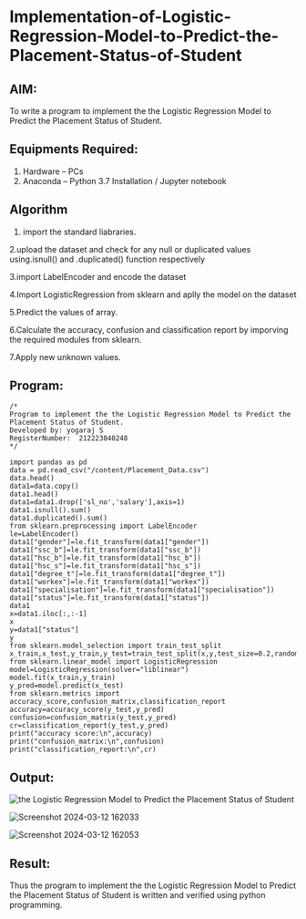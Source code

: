 # Implementation-of-Logistic-Regression-Model-to-Predict-the-Placement-Status-of-Student

## AIM:
To write a program to implement the the Logistic Regression Model to Predict the Placement Status of Student.

## Equipments Required:
1. Hardware – PCs
2. Anaconda – Python 3.7 Installation / Jupyter notebook

## Algorithm
1. import the standard liabraries.

2.upload the dataset and check for any null or duplicated values using.isnull() and .duplicated() function respectively

3.import LabelEncoder and encode the dataset

4.Import LogisticRegression from sklearn and aplly the model on the dataset

5.Predict the values of array.

6.Calculate the accuracy, confusion and classification report by imporving the required modules from sklearn.

7.Apply new unknown values.

## Program:
```
/*
Program to implement the the Logistic Regression Model to Predict the Placement Status of Student.
Developed by: yogaraj S
RegisterNumber:  212223040248
*/
```
```
import pandas as pd
data = pd.read_csv("/content/Placement_Data.csv")
data.head()
data1=data.copy()
data1.head()
data1=data1.drop(['sl_no','salary'],axis=1)
data1.isnull().sum()
data1.duplicated().sum()
from sklearn.preprocessing import LabelEncoder
le=LabelEncoder()
data1["gender"]=le.fit_transform(data1["gender"])
data1["ssc_b"]=le.fit_transform(data1["ssc_b"])
data1["hsc_b"]=le.fit_transform(data1["hsc_b"])
data1["hsc_s"]=le.fit_transform(data1["hsc_s"])
data1["degree_t"]=le.fit_transform(data1["degree_t"])
data1["workex"]=le.fit_transform(data1["workex"])
data1["specialisation"]=le.fit_transform(data1["specialisation"])
data1["status"]=le.fit_transform(data1["status"])
data1
x=data1.iloc[:,:-1]
x
y=data1["status"]
y
from sklearn.model_selection import train_test_split
x_train,x_test,y_train,y_test=train_test_split(x,y,test_size=0.2,random_state=0)
from sklearn.linear_model import LogisticRegression
model=LogisticRegression(solver="liblinear")
model.fit(x_train,y_train)
y_pred=model.predict(x_test)
from sklearn.metrics import accuracy_score,confusion_matrix,classification_report
accuracy=accuracy_score(y_test,y_pred)
confusion=confusion_matrix(y_test,y_pred)
cr=classification_report(y_test,y_pred)
print("accuracy score:\n",accuracy)
print("confusion_matrix:\n",confusion)
print("classification_report:\n",cr)
```
## Output:
![the Logistic Regression Model to Predict the Placement Status of Student](sam.png)

![Screenshot 2024-03-12 162033](https://github.com/yogaraj2/Implementation-of-Logistic-Regression-Model-to-Predict-the-Placement-Status-of-Student/assets/153482637/e254d567-3441-43a0-9ba0-4b124150350a)

![Screenshot 2024-03-12 162053](https://github.com/yogaraj2/Implementation-of-Logistic-Regression-Model-to-Predict-the-Placement-Status-of-Student/assets/153482637/6d882639-2a65-49c9-8909-bcf8013c0563)


## Result:
Thus the program to implement the the Logistic Regression Model to Predict the Placement Status of Student is written and verified using python programming.
